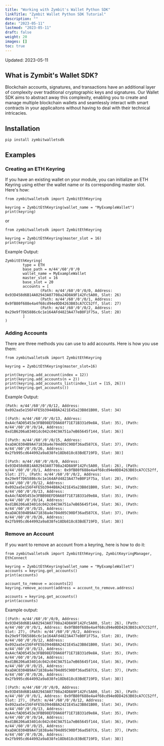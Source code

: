 ```yaml
---
title: "Working with Zymbit's Wallet Python SDK"
linkTitle: "Zymbit Wallet Python SDK Tutorial"
description: ""
date: "2023-05-11"
lastmod: "2023-05-11"
draft: false
weight: 20
images: []
toc: true
---
```

Updated: 2023-05-11

## What is Zymbit's Wallet SDK?

Blockchain accounts, signatures, and transactions have an additional layer of complexity over traditional cryptographic keys and signatures. Our Wallet SDK aims to abstract away this complexity, enabling you to create and manage multiple blockchain wallets and seamlessly interact with smart contracts in your applicaitons without having to deal with their technical intricacies.

## Installation

```
pip install zymbitwalletsdk
```

## Examples

### Creating an ETH Keyring 

If you have an existing wallet on your module, you can initialize an ETH Keyring using either the wallet name or its corresponding master slot. Here's how:

```
from zymbitwalletsdk import ZymbitEthKeyring

keyring = ZymbitEthKeyring(wallet_name = "MyExampleWallet")
print(keyring)
```

or

```
from zymbitwalletsdk import ZymbitEthKeyring

keyring = ZymbitEthKeyring(master_slot = 16)
print(keyring)
```

Example Output:

```
ZymbitEthKeyring(
        type = ETH
        base_path = m/44'/60'/0'/0
        wallet_name = MyExampleWallet
        master_slot = 16
        base_slot = 20
        accounts = [
                (Path: m/44'/60'/0'/0/0, Address: 0x93D458d6B14A02943A07708a24D8A9F142Fc5A00, Slot: 26)
                (Path: m/44'/60'/0'/0/1, Address: 0x9fB80f688e4a4f68cd94e0DD4263B03cA7CC52ff, Slot: 27)
                (Path: m/44'/60'/0'/0/2, Address: 0x29e9f7D65886c6c1e164AFd4823A477eB0F1F75a, Slot: 28)
        ]
)
```

### Adding Accounts

There are three methods you can use to add accounts. Here is how you use them:

```
from zymbitwalletsdk import ZymbitEthKeyring

keyring = ZymbitEthKeyring(master_slot=16)

print(keyring.add_account(index = 12))
print(keyring.add_accounts(n = 2))
print(keyring.add_accounts_list(index_list = [15, 26]))
print(keyring.get_accounts())
```

Example Output:

```
(Path: m/44'/60'/0'/0/12, Address: 0x092aa5e156F4FE5b3944B8A2421E45a23B8d1B00, Slot: 34)

[(Path: m/44'/60'/0'/0/13, Address: 0xA4cfAD05453e3FBB98EFD9A68f71E71B331d9e8A, Slot: 35), (Path: m/44'/60'/0'/0/14, Address: 0xd1B6206a83401dc042c04C9A751a7eB65645f144, Slot: 36)]

[(Path: m/44'/60'/0'/0/15, Address: 0xaDAC0304B9A471838a4e704d05C90Df36ad587C6, Slot: 37), (Path: m/44'/60'/0'/0/26, Address: 0x2fb995cd644992a9a838fe18Db818c83BdE719FD, Slot: 38)]

[(Path: m/44'/60'/0'/0/0, Address: 0x93D458d6B14A02943A07708a24D8A9F142Fc5A00, Slot: 26), (Path: m/44'/60'/0'/0/1, Address: 0x9fB80f688e4a4f68cd94e0DD4263B03cA7CC52ff, Slot: 27), (Path: m/44'/60'/0'/0/2, Address: 0x29e9f7D65886c6c1e164AFd4823A477eB0F1F75a, Slot: 28), (Path: m/44'/60'/0'/0/12, Address: 0x092aa5e156F4FE5b3944B8A2421E45a23B8d1B00, Slot: 34), (Path: m/44'/60'/0'/0/13, Address: 0xA4cfAD05453e3FBB98EFD9A68f71E71B331d9e8A, Slot: 35), (Path: m/44'/60'/0'/0/14, Address: 0xd1B6206a83401dc042c04C9A751a7eB65645f144, Slot: 36), (Path: m/44'/60'/0'/0/15, Address: 0xaDAC0304B9A471838a4e704d05C90Df36ad587C6, Slot: 37), (Path: m/44'/60'/0'/0/26, Address: 0x2fb995cd644992a9a838fe18Db818c83BdE719FD, Slot: 38)]
```

### Remove an Account

If you want to remove an account from a keyring, here is how to do it:

```
from zymbitwalletsdk import ZymbitEthKeyring, ZymbitKeyringManager, EthConnect

keyring = ZymbitEthKeyring(wallet_name = "MyExampleWallet")
accounts = keyring.get_accounts()
print(accounts)

account_to_remove = accounts[2]
keyring.remove_account(address = account_to_remove.address)

accounts = keyring.get_accounts()
print(accounts)
```

Example output:

```
[(Path: m/44'/60'/0'/0/0, Address: 0x93D458d6B14A02943A07708a24D8A9F142Fc5A00, Slot: 26), (Path: m/44'/60'/0'/0/1, Address: 0x9fB80f688e4a4f68cd94e0DD4263B03cA7CC52ff, Slot: 27), (Path: m/44'/60'/0'/0/2, Address: 0x29e9f7D65886c6c1e164AFd4823A477eB0F1F75a, Slot: 28), (Path: m/44'/60'/0'/0/12, Address: 0x092aa5e156F4FE5b3944B8A2421E45a23B8d1B00, Slot: 34), (Path: m/44'/60'/0'/0/13, Address: 0xA4cfAD05453e3FBB98EFD9A68f71E71B331d9e8A, Slot: 35), (Path: m/44'/60'/0'/0/14, Address: 0xd1B6206a83401dc042c04C9A751a7eB65645f144, Slot: 36), (Path: m/44'/60'/0'/0/15, Address: 0xaDAC0304B9A471838a4e704d05C90Df36ad587C6, Slot: 37), (Path: m/44'/60'/0'/0/26, Address: 0x2fb995cd644992a9a838fe18Db818c83BdE719FD, Slot: 38)]

[(Path: m/44'/60'/0'/0/0, Address: 0x93D458d6B14A02943A07708a24D8A9F142Fc5A00, Slot: 26), (Path: m/44'/60'/0'/0/1, Address: 0x9fB80f688e4a4f68cd94e0DD4263B03cA7CC52ff, Slot: 27), (Path: m/44'/60'/0'/0/12, Address: 0x092aa5e156F4FE5b3944B8A2421E45a23B8d1B00, Slot: 34), (Path: m/44'/60'/0'/0/13, Address: 0xA4cfAD05453e3FBB98EFD9A68f71E71B331d9e8A, Slot: 35), (Path: m/44'/60'/0'/0/14, Address: 0xd1B6206a83401dc042c04C9A751a7eB65645f144, Slot: 36), (Path: m/44'/60'/0'/0/15, Address: 0xaDAC0304B9A471838a4e704d05C90Df36ad587C6, Slot: 37), (Path: m/44'/60'/0'/0/26, Address: 0x2fb995cd644992a9a838fe18Db818c83BdE719FD, Slot: 38)]
```


